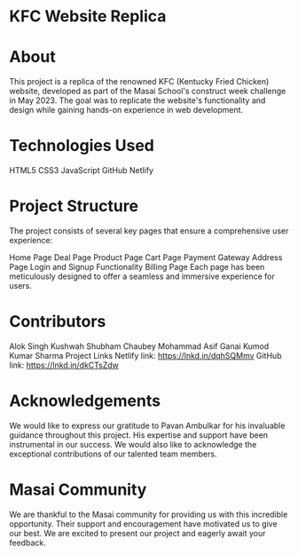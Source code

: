 
# KFC Website Replica
# About
This project is a replica of the renowned KFC (Kentucky Fried Chicken) website, developed as part of the Masai School's construct week challenge in May 2023. The goal was to replicate the website's functionality and design while gaining hands-on experience in web development.

# Technologies Used
HTML5
CSS3
JavaScript
GitHub
Netlify
# Project Structure
The project consists of several key pages that ensure a comprehensive user experience:

Home Page
Deal Page
Product Page
Cart Page
Payment Gateway
Address Page
Login and Signup Functionality
Billing Page
Each page has been meticulously designed to offer a seamless and immersive experience for users.

# Contributors
Alok Singh Kushwah
Shubham Chaubey
Mohammad Asif Ganai
Kumod Kumar Sharma
Project Links
Netlify link: https://lnkd.in/dqhSQMmv
GitHub link: https://lnkd.in/dkCTsZdw
# Acknowledgements
We would like to express our gratitude to Pavan Ambulkar for his invaluable guidance throughout this project. His expertise and support have been instrumental in our success. We would also like to acknowledge the exceptional contributions of our talented team members.

# Masai Community
We are thankful to the Masai community for providing us with this incredible opportunity. Their support and encouragement have motivated us to give our best. We are excited to present our project and eagerly await your feedback.
